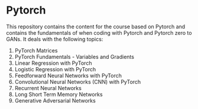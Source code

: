 # Pytorch

This repository contains the content for the course based on Pytorch and contains the fundamentals of when coding with Pytorch and Pytorch zero to GANs. It deals with the following topics: 
1. PyTorch Matrices
2. PyTorch Fundamentals - Variables and Gradients
3. Linear Regression with PyTorch
4. Logistic Regression with PyTorch
5. Feedforward Neural Networks with PyTorch
6. Convolutional Neural Networks (CNN) with PyTorch
7. Recurrent Neural Networks
8. Long Short Term Memory Networks
9. Generative Adversarial Networks
